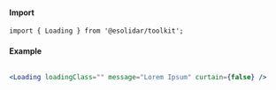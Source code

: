 #### Import
``` html
import { Loading } from '@esolidar/toolkit';
```
#### Example
``` jsx

<Loading loadingClass="" message="Lorem Ipsum" curtain={false} />

```

